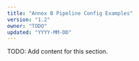 ```yaml
---
title: "Annex B Pipeline Config Examples"
version: "1.2"
owner: "TODO"
updated: "YYYY-MM-DD"
---
```


TODO: Add content for this section.
